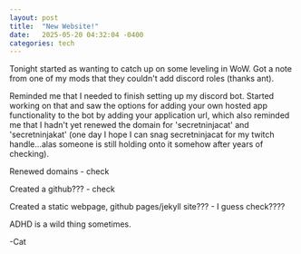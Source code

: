 ```yaml
---
layout: post
title:  "New Website!"
date:   2025-05-20 04:32:04 -0400
categories: tech
---
```

Tonight started as wanting to catch up on some leveling in WoW. Got a note from one of my mods that they couldn't add discord roles (thanks ant).

Reminded me that I needed to finish setting up my discord bot. Started working on that and saw the options for adding your own hosted app functionality to the bot by adding your application url, which also reminded me that I hadn't yet renewed the domain for 'secretninjacat' and 'secretninjakat' (one day I hope I can snag secretninjacat for my twitch handle...alas someone is still holding onto it somehow after years of checking).

Renewed domains - check

Created a github??? - check

Created a static webpage, github pages/jekyll site??? - I guess check????

ADHD is a wild thing sometimes.

-Cat